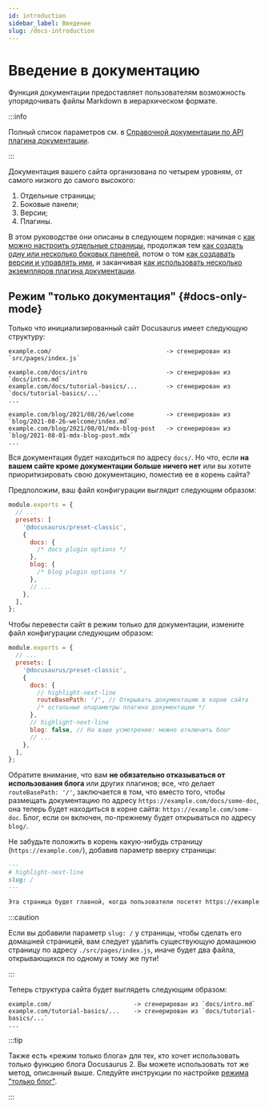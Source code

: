 ```yaml
---
id: introduction
sidebar_label: Введение
slug: /docs-introduction
---
```


# Введение в документацию

Функция документации предоставляет пользователям возможность упорядочивать файлы Markdown в иерархическом формате.

:::info

Полный список параметров см. в [Справочной документации по API плагина документации](./../../api/plugins/plugin-content-docs.md).

:::

Документация вашего сайта организована по четырем уровням, от самого низкого до самого высокого:

1. Отдельные страницы;
2. Боковые панели;
3. Версии;
4. Плагины.

В этом руководстве они описаны в следующем порядке: начиная с [как можно настроить отдельные страницы](./docs-create-doc.mdx), продолжая тем [как создать одну или несколько боковых панелей](./sidebar/index.md), потом о том [как создавать версии и управлять ими](./versioning.md), и заканчивая [как использовать несколько экземпляров плагина документации](./docs-multi-instance.mdx).

## Режим "только документация" {#docs-only-mode}

Только что инициализированный сайт Docusaurus имеет следующую структуру:

```
example.com/                                -> сгенерирован из `src/pages/index.js`

example.com/docs/intro                      -> сгенерирован из `docs/intro.md`
example.com/docs/tutorial-basics/...        -> сгенерирован из `docs/tutorial-basics/...`
...

example.com/blog/2021/08/26/welcome         -> сгенерирован из `blog/2021-08-26-welcome/index.md`
example.com/blog/2021/08/01/mdx-blog-post   -> сгенерирован из `blog/2021-08-01-mdx-blog-post.mdx`
...
```

Вся документация будет находиться по адресу `docs/`. Но что, если **на вашем сайте кроме документации больше ничего нет** или вы хотите приоритизировать свою документацию, поместив ее в корень сайта?

Предположим, ваш файл конфигурации выглядит следующим образом:

```js title="docusaurus.config.js"
module.exports = {
  // ...
  presets: [
    '@docusaurus/preset-classic',
    {
      docs: {
        /* docs plugin options */
      },
      blog: {
        /* blog plugin options */
      },
      // ...
    },
  ],
};
```

Чтобы перевести сайт в режим только для документации, измените файл конфигурации следующим образом:

```js title="docusaurus.config.js"
module.exports = {
  // ...
  presets: [
    '@docusaurus/preset-classic',
    {
      docs: {
        // highlight-next-line
        routeBasePath: '/', // Открывать документацию в корне сайта
        /* остальные опараметры плагина документации */
      },
      // highlight-next-line
      blog: false, // На ваше усмотрение: можно отключить блог
      // ...
    },
  ],
};
```

Обратите внимание, что вам **не обязательно отказываться от использования блога** или других плагинов; все, что делает `routeBasePath: '/'`, заключается в том, что вместо того, чтобы размещать документацию по адресу `https://example.com/docs/some-doc`, она теперь будет находиться в корне сайта: `https://example.com/some-doc`. Блог, если он включен, по-прежнему будет открываться по адресу `blog/`.

Не забудьте положить в корень какую-нибудь страницу (`https://example.com/`), добавив параметр вверху страницы:

```md title="docs/intro.md"
---
# highlight-next-line
slug: /
---

Эта страница будет главной, когда пользователи посетят https://example.com/.
```

:::caution

Если вы добавили параметр `slug: /` у страницы, чтобы сделать его домашней страницей, вам следует удалить существующую домашнюю страницу по адресу `./src/pages/index.js`, иначе будет два файла, открывающихся по одному и тому же пути!

:::

Теперь структура сайта будет выглядеть следующим образом:

```
example.com/                       -> сгенерирован из `docs/intro.md`
example.com/tutorial-basics/...    -> сгенерирован из `docs/tutorial-basics/...`
...
```

:::tip

Также есть «режим только блога» для тех, кто хочет использовать только функцию блога Docusaurus 2. Вы можете использовать тот же метод, описанный выше. Следуйте инструкции по настройке [режима "только блог"](../../blog.mdx#blog-only-mode).

:::
